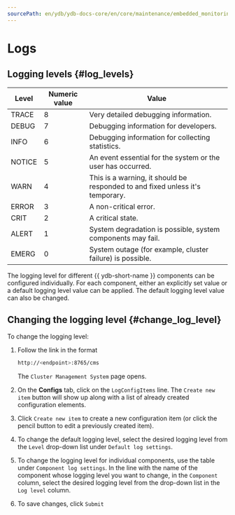 ```yaml
---
sourcePath: en/ydb/ydb-docs-core/en/core/maintenance/embedded_monitoring/logs.md
---
```

# Logs

## Logging levels {#log_levels}

| Level | Numeric value | Value |
| --- | --- | --- |
| TRACE | 8 | Very detailed debugging information. |
| DEBUG | 7 | Debugging information for developers. |
| INFO | 6 | Debugging information for collecting statistics. |
| NOTICE | 5 | An event essential for the system or the user has occurred. |
| WARN | 4 | This is a warning, it should be responded to and fixed unless it's temporary. |
| ERROR | 3 | A non-critical error. |
| CRIT | 2 | A critical state. |
| ALERT | 1 | System degradation is possible, system components may fail. |
| EMERG | 0 | System outage (for example, cluster failure) is possible. |

The logging level for different {{ ydb-short-name }} components can be configured individually. For each component, either an explicitly set value or a default logging level value can be applied. The default logging level value can also be changed.

## Changing the logging level {#change_log_level}

To change the logging level:

1. Follow the link in the format

    ```bash
    http://<endpoint>:8765/cms
    ```

    The `Cluster Management System` page opens.

1. On the **Configs** tab, click on the `LogConfigItems` line. The `Create new item` button will show up along with a list of already created configuration elements.

1. Click `Create new item` to create a new configuration item (or click the pencil button to edit a previously created item).

1. To change the default logging level, select the desired logging level from the `Level` drop-down list under `Default log settings`.

1. To change the logging level for individual components, use the table under `Component log settings`. In the line with the name of the component whose logging level you want to change, in the `Component` column, select the desired logging level from the drop-down list in the `Log level` column.

1. To save changes, click `Submit`
